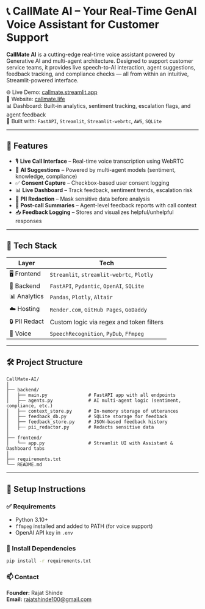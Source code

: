 # 📞 CallMate AI – Your Real-Time GenAI Voice Assistant for Customer Support

**CallMate AI** is a cutting-edge real-time voice assistant powered by Generative AI and multi-agent architecture. Designed to support customer service teams, it provides live speech-to-AI interaction, agent suggestions, feedback tracking, and compliance checks — all from within an intuitive, Streamlit-powered interface.

🌐 Live Demo: [callmate.streamlit.app](https://callmate.streamlit.app)  
🔗 Website: [callmate.life](https://callmate.life)  
📊 Dashboard: Built-in analytics, sentiment tracking, escalation flags, and agent feedback  
🧠 Built with: `FastAPI`, `Streamlit`, `Streamlit-webrtc`, `AWS`, `SQLite`

---

## 🚀 Features

- 🎙️ **Live Call Interface** – Real-time voice transcription using WebRTC
- 🧠 **AI Suggestions** – Powered by multi-agent models (sentiment, knowledge, compliance)
- ✅ **Consent Capture** – Checkbox-based user consent logging
- 📊 **Live Dashboard** – Track feedback, sentiment trends, escalation risk
- 🔐 **PII Redaction** – Mask sensitive data before analysis
- 💬 **Post-call Summaries** – Agent-level feedback reports with call context
- 📥 **Feedback Logging** – Stores and visualizes helpful/unhelpful responses

---

## 🧱 Tech Stack

| Layer        | Tech                                    |
|--------------|-----------------------------------------|
| 🖥️ Frontend  | `Streamlit`, `streamlit-webrtc`, `Plotly` |
| 🧠 Backend   | `FastAPI`, `Pydantic`, `OpenAI`, `SQLite` |
| 📊 Analytics | `Pandas`, `Plotly`, `Altair`             |
| ☁️ Hosting   | `Render.com`, `GitHub Pages`, `GoDaddy` |
| 🔒 PII Redact| Custom logic via regex and token filters |
| 🧩 Voice     | `SpeechRecognition`, `PyDub`, `FFmpeg`  |

---

## 🛠️ Project Structure

```
CallMate-AI/
│
├── backend/
│   ├── main.py               # FastAPI app with all endpoints
│   ├── agents.py             # AI multi-agent logic (sentiment, compliance, etc.)
│   ├── context_store.py      # In-memory storage of utterances
│   ├── feedback_db.py        # SQLite storage for feedback
│   ├── feedback_store.py     # JSON-based feedback history
│   ├── pii_redactor.py       # Redacts sensitive data
│
├── frontend/
│   └── app.py                # Streamlit UI with Assistant & Dashboard tabs
│
├── requirements.txt
└── README.md
```

---

## 🔧 Setup Instructions

### ✅ Requirements

- Python 3.10+
- `ffmpeg` installed and added to PATH (for voice support)
- OpenAI API key in `.env`

### 🔌 Install Dependencies

```bash
pip install -r requirements.txt
```
### 📫 Contact
**Founder:** Rajat Shinde  
**Email:** rajatshinde100@gmail.com  
  
